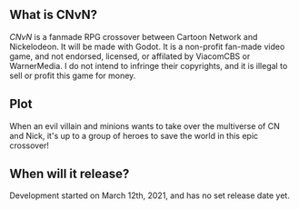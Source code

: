## What is CNvN?
*CNvN* is a fanmade RPG crossover between Cartoon Network and Nickelodeon. It will be made with Godot. It is a non-profit fan-made video game, and not endorsed, licensed, or affilated by ViacomCBS or WarnerMedia. I do not intend to infringe their copyrights, and it is illegal to sell or profit this game for money.

## Plot
When an evil villain and minions wants to take over the multiverse of CN and Nick, it's up to a group of heroes to save the world in this epic crossover!

## When will it release?
Development started on March 12th, 2021, and has no set release date yet.

